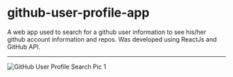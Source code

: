 # github-user-profile-app
A web app used to search for a github user information to see his/her github account information and repos. Was developed using ReactJs and GitHub API.
___

![GitHub User Profile Search Pic 1](//images.ctfassets.net/d8xmlp2haryb/3kyLFWLeNJRsskNkAHJRZn/a6442610500fc28f4722c81dd0b61011/github2.PNG)
